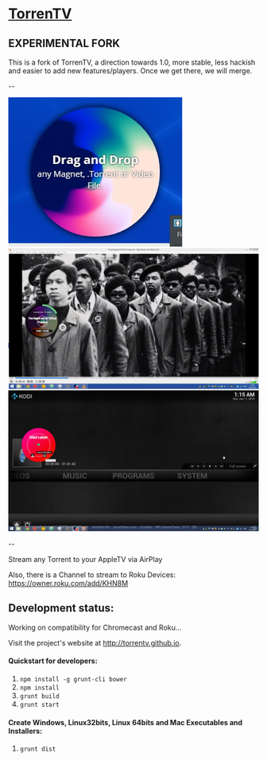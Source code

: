 # [TorrenTV](https://github.com/torrentv/torrentv)

## EXPERIMENTAL FORK

This is a fork of TorrenTV, a direction towards 1.0, more
stable, less hackish and easier to add new features/players. Once we get there, we will merge.


--

![](./docs/imgs/default.jpg)
![](./docs/imgs/downloading.jpg)
![](./docs/imgs/xbmc.jpg)

-- 

Stream any Torrent to your AppleTV via AirPlay

Also, there is a Channel to stream to Roku Devices: https://owner.roku.com/add/KHN8M

## Development status:

Working on compatibility for Chromecast and Roku...

Visit the project's website at <http://torrentv.github.io>.

#### Quickstart for developers:

1. `npm install -g grunt-cli bower`
1. `npm install`
1. `grunt build`
1. `grunt start`

#### Create Windows, Linux32bits, Linux 64bits and Mac Executables and Installers:

1. `grunt dist`
